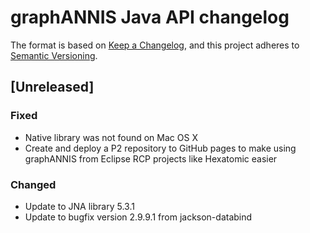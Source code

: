 # graphANNIS Java API changelog

The format is based on [Keep a Changelog](https://keepachangelog.com/en/1.0.0/),
and this project adheres to [Semantic Versioning](https://semver.org/spec/v2.0.0.html).

## [Unreleased]

### Fixed

- Native library was not found on Mac OS X
- Create and deploy a P2 repository to GitHub pages to make using graphANNIS from Eclipse RCP projects like Hexatomic easier

### Changed

- Update to JNA library 5.3.1
- Update to bugfix version 2.9.9.1 from jackson-databind
